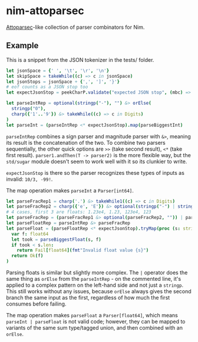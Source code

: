 # nim-attoparsec

[Attoparsec](https://github.com/haskell/attoparsec)-like collection of parser
combinators for Nim.

## Example

This is a snippet from the JSON tokenizer in the tests/ folder.

```nim
let jsonSpace = {' ', '\t', '\r', '\n'}
let skipSpace = takeWhile((c) => c in jsonSpace)
let jsonStops = jsonSpace + {',', ']', '}'}
# eof counts as a JSON stop too
let expectJsonStop = peekCharP.validate("expected JSON stop", (mbc) => mbc.get(' ') in jsonStops)

let parseIntRep = optional(stringp("-"), "") &> orElse(
  stringp("0"),
  charp({'1'..'9'}) &> takeWhile((c) => c in Digits)
)
let parseInt = (parseIntRep <* expectJsonStop).map(parseBiggestInt)
```

`parseIntRep` combines a sign parser and magnitude parser with `&>`, meaning its result is
the concatenation of the two. To combine two parsers sequentially, the other quick options are
`>>` (take second result), `<*` (take first result). `parser1.andThen(T -> parser2)` is the more
flexible way, but the `std/sugar` module doesn't seem to work well with it so its clunkier to
write.

`expectJsonStop` is there so the parser recognizes these types of inputs as invalid: `10/3, -99!`.

The map operation makes `parseInt` a `Parser[int64]`.

```nim
let parseFracRep1 = charp('.') &> takeWhile1((c) => c in Digits)
let parseFracRep2 = charp({'e', 'E'}) &> optional(stringp("-") | stringp("+"), "") &> takeWhile1((c) => c in Digits)
# 4 cases, first 3 are floats: 1.23e4, 1.23, 123e4, 123
let parseFracRep = (parseFracRep1 &> optional(parseFracRep2, "")) | parseFracRep2
let parseFloatRep = parseIntRep &> parseFracRep
let parseFloat = (parseFloatRep <* expectJsonStop).tryMap(proc (s: string): Result[float64] =
  var f: float64
  let took = parseBiggestFloat(s, f)
  if took < s.len:
    return Fail[float64](fmt"Invalid float value {s}")
  return Ok(f)
)
```

Parsing floats is similar but slightly more complex. The `|` operator does the same thing
as `orElse` from the `parseIntRep` - on the commented line, it's applied to a complex
pattern on the left-hand side and not just a `stringp`. This still works without any issues,
because `orElse` always gives the second branch the same input as the first, regardless
of how much the first consumes before failing.

The map operation makes `parseFloat` a `Parser[float64]`, which means `parseInt | parseFloat`
is not valid code; however, they can be mapped to variants of the same sum type/tagged union,
and then combined with an `orElse`.
